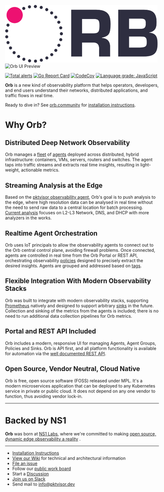 <img src="docs/images/ORB-logo-black@3x.png" alt="Orb" width="500"/>
<img src="docs/images/OrbUIPreview.png" alt="Orb UI Preview" width="500"/>

[![Total alerts](https://img.shields.io/lgtm/alerts/g/ns1labs/orb.svg?logo=lgtm&logoWidth=18)](https://lgtm.com/projects/g/ns1labs/orb/alerts/)
[![Go Report Card](https://goreportcard.com/badge/github.com/ns1labs/orb)](https://goreportcard.com/report/github.com/ns1labs/orb)
[![CodeCov](https://codecov.io/gh/ns1labs/orb/branch/develop/graph/badge.svg)](https://app.codecov.io/gh/ns1labs/orb/tree/develop)
[![Language grade: JavaScript](https://img.shields.io/lgtm/grade/javascript/g/ns1labs/orb.svg?logo=lgtm&logoWidth=18)](https://lgtm.com/projects/g/ns1labs/orb/context:javascript)

**Orb** is a new kind of observability platform that helps operators, developers, and end users understand their
networks, distributed applications, and traffic flows in real time.

Ready to dive in? See [orb.community](https://orb.community) for [installation instructions](https://orb.community/documentation/install/).

# Why Orb?

## Distributed Deep Network Observability

Orb manages a [fleet](https://orb.community/about/#fleet) of [agents](https://orb.community/about/#agent) deployed across
distributed, hybrid infrastructure:
containers, VMs, servers, routers and switches. The agent taps into traffic streams and extracts real time insights,
resulting in light-weight, actionable metrics.

## Streaming Analysis at the Edge

Based on the [pktvisor observability agent](https://pktvisor.dev), Orb's goal is to push analysis to the edge, where
high resolution data can be analysed in real time without the need to send raw data to a central location for batch
processing.
[Current analysis](https://github.com/ns1labs/pktvisor/wiki/Current-Metrics) focuses on L2-L3 Network, DNS, and DHCP
with more analyzers in the works.

## Realtime Agent Orchestration

Orb uses IoT principals to allow the observability agents to connect out to the Orb central control plane, avoiding
firewall problems. Once connected, agents are controlled in real time from the Orb Portal or REST API, orchestrating
observability [policies](https://orb.community/about/#policies) designed to precisely extract the desired insights. Agents
are grouped and addressed based on [tags](https://orb.community/about/#agent-group).

## Flexible Integration With Modern Observability Stacks

Orb was built to integrate with modern observability stacks, supporting [Prometheus](https://prometheus.io/) natively
and designed to support arbitrary [sinks](https://orb.community/about/#sinks) in the future. Collection and sinking of the
metrics from the agents is included; there is no need to run additional data collection pipelines for Orb metrics.

## Portal and REST API Included

Orb includes a modern, responsive UI for managing Agents, Agent Groups, Policies and Sinks. Orb is API first, and all
platform functionality is available for automation via
the [well documented REST API](https://orb.community/api/orb_rest_api/).

## Open Source, Vendor Neutral, Cloud Native

Orb is free, open source software (FOSS) released under MPL. It's a modern microservices application that can be
deployed to any Kubernetes service in private or public cloud. It does not depend on any one vendor to function, thus
avoiding vendor lock-in.

***

# Backed by NS1

**Orb** was born at [NS1 Labs](https://ns1.com/labs), where we're committed to
making [open source, dynamic edge observability a reality](https://ns1.com/blog/orb-a-new-paradigm-for-dynamic-edge-observability)
.

***

* [Installation Instructions](https://orb.community/documentation/install/)
* [View our Wiki](https://github.com/ns1labs/orb/wiki) for technical and architectural information
* [File an issue](https://github.com/ns1labs/orb/issues/new)
* Follow our [public work board](https://github.com/ns1labs/orb/projects/2)
* Start a [Discussion](https://github.com/ns1labs/orb/discussions)
* [Join us on Slack](https://join.slack.com/t/ns1labs/shared_invite/zt-qqsm5cb4-9fsq1xa~R3h~nX6W0sJzmA)
* Send mail to [info@pktvisor.dev](mailto:info@pktvisor.dev)
